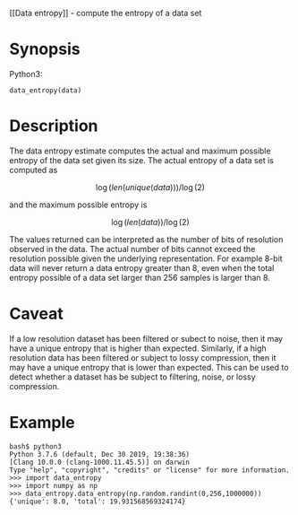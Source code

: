 [[Data entropy]] - compute the entropy of a data set

# Synopsis

Python3:

~~~
data_entropy(data)
~~~

# Description

The data entropy estimate computes the actual and maximum possible entropy
of the data set given its size.  The actual entropy of a data set is 
computed as

$$
	\log(len(unique(data))) / \log(2)
$$

and the maximum possible entropy is

$$
	\log(len(data)) / \log(2)
$$

The values returned can be interpreted as the number of bits of resolution
observed in the data.  The actual number of bits cannot exceed the
resolution possible given the underlying representation. For example
8-bit data will never return a data entropy greater than 8, even when
the total entropy possible of a data set larger than 256 samples is larger
than 8. 

# Caveat

If a low resolution dataset has been filtered or subect to noise, then 
it may have a unique entropy that is higher than expected.  Similarly, if a
high resolution data has been filtered or subject to lossy compression, then
it may have a unique entropy that is lower than expected. This can be used
to detect whether a dataset has be subject to filtering, noise, or lossy
compression.

# Example

~~~
bash$ python3
Python 3.7.6 (default, Dec 30 2019, 19:38:36) 
[Clang 10.0.0 (clang-1000.11.45.5)] on darwin
Type "help", "copyright", "credits" or "license" for more information.
>>> import data_entropy
>>> import numpy as np
>>> data_entropy.data_entropy(np.random.randint(0,256,1000000))
{'unique': 8.0, 'total': 19.931568569324174}
~~~
